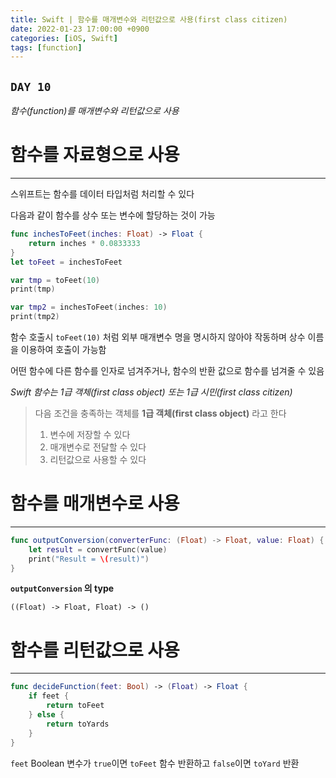 ```yaml
---
title: Swift | 함수를 매개변수와 리턴값으로 사용(first class citizen)
date: 2022-01-23 17:00:00 +0900
categories: [iOS, Swift]
tags: [function]
---
```


## `DAY 10`

*함수(function)를 매개변수와 리턴값으로 사용*


# 함수를 자료형으로 사용
---

스위프트는 함수를 데이터 타입처럼 처리할 수 있다

다음과 같이 함수를 상수 또는 변수에 할당하는 것이 가능

```swift
func inchesToFeet(inches: Float) -> Float {
    return inches * 0.0833333
}
let toFeet = inchesToFeet

var tmp = toFeet(10)
print(tmp)

var tmp2 = inchesToFeet(inches: 10)
print(tmp2)
```

함수 호출시 `toFeet(10)` 처럼 외부 매개변수 명을 명시하지 않아야 작동하며 상수 이름을 이용하여 호출이 가능함

어떤 함수에 다른 함수를 인자로 넘겨주거나, 함수의 반환 값으로 함수를 넘겨줄 수 있음

*Swift 함수는 1급 객체(first class object) 또는 1급 시민(first class citizen)*

> 다음 조건을 충족하는 객체를 **1급 객체(first class object)** 라고 한다
> 1. 변수에 저장할 수 있다
> 2. 매개변수로 전달할 수 있다
> 3. 리턴값으로 사용할 수 있다

# 함수를 매개변수로 사용
---

```swift
func outputConversion(converterFunc: (Float) -> Float, value: Float) {
    let result = convertFunc(value)
    print("Result = \(result)")
}
```

**`outputConversion` 의 type**
```
((Float) -> Float, Float) -> ()
```

# 함수를 리턴값으로 사용
---

```swift
func decideFunction(feet: Bool) -> (Float) -> Float {
    if feet {
        return toFeet
    } else {
        return toYards
    }
}
```

`feet` Boolean 변수가 `true`이면 `toFeet` 함수 반환하고 `false`이면 `toYard` 반환